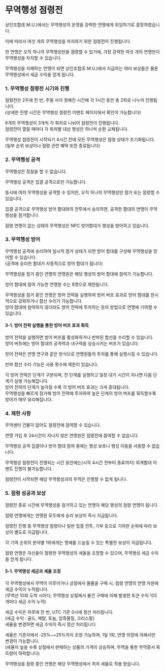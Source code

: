 # 무역행성 점령전

상인조합(E.M.U.)에서는 무역행성의 운영을 강력한 연맹에게 위임하기로 결정하였습니다.

이에 따라서 여섯 개의 무역행성을 차지하기 위한 점령전이 진행됩니다.

한 연맹은 오직 하나의 무역행성만을 점령할 수 있기에, 가장 강력한 여섯 개의 연맹만이 무역행성을 차지할 수 있습니다.

무역행성을 지배하는 연맹이 되면 상인조합(E.M.U.)에서 지급하는 여러 보상들은 물론 무역행성에서 세금 수익을 얻게 됩니다.


### 1. 무역행성 점령전 시기와 진행

점령전은 2주에 한 번, 주말 사이 정해진 시간에 각 1시간 동안 총 2회로 나누어 진행됩니다.<br>
(상세한 진행 시간은 무역행성 점령전 이벤트 페이지에서 확인이 가능합니다)

6개의 무역행성이 3개씩 각 회차로 나뉘어 점령전이 진행됩니다.<br>
점령전이 열릴 때마다 각 회차별 대상 행성은 하나씩 순환 교체됩니다.

무역행성 점령전이 시작되기 4시간 전에 모든 무역행성은 점령 상태가 초기화됩니다.<br>
(일부 순위 보상이나 점령 관련 혜택 또한 종료됩니다)


### 2. 무역행성 공격

무역행성은 정찰을 할 수 없습니다.

무역행성 공격은 집결 공격으로만 가능합니다.

동시에 여러 무역행성을 공격할 수 있지만, 오직 하나의 무역행성만 점거 또는 점령할 수 있습니다.

집결 공격으로 무역행성 방어 함대와의 전투에서 승리하면, 공격한 함대의 연맹이 무역행성을 점거합니다.

점령 연맹이 없는 상태의 무역행성은 NPC 방어함대가 행성을 방어하고 있습니다.


### 3. 무역행성 방어

무역행성 공격에 승리하여 일시적 점거 상태가 되면 방어 함대를 구성해 무역행성을 방어할 수 있습니다.<br>
(공격에 승리한 함대가 자동적으로 방어 함대가 됩니다)

무역행성을 점거 중인 연맹의 연맹원은 해당 행성의 방어 함대에 참여가 가능합니다.

방어 함대에 참여 가능한 연맹원 수는 8명으로 제한됩니다.

무역행성을 점거 중인 연맹은 방어 전략을 실행하여 방어 버프 효과로 방어 함대를 한시적으로 강화하거나 함선 수리가 가능합니다.<br>
방어 함대에 참여하지 않더라도 방어 전략에 투자하는 등의 방법으로 연맹에 기여할 수 있습니다.


#### 3-1. 방어 전략 실행을 통한 방어 버프 효과 획득

방어 전략을 실행하면 방어 버프를 활성화하거나 반파된 함선을 수리할 수 있습니다.<br>
방어 버프에는 방어 함대의 공격력과 내구력을 상승시키는 버프가 있습니다.

방어 전략은 연맹 연구와 같은 방식으로 연맹원들의 투자를 통해 실행시킬 수 있습니다.

반파 함선 수리 기능은 사용 횟수에 제한이 있습니다.

각 방어 전략은 단계가 구분되며, 전 단계를 실행하고 일정 대기 시간이 지나면 다음 단계가 실행 가능해집니다.<br>
방어 전략의 단계가 높아질 수록 각 방어 버프 효과는 크게 증대됩니다.<br>
무역행성을 빠르게 점거해 방어 전략에 투자하여 높은 단계의 방어 버프를 획득할수록 방어가 매우 유리해집니다.


### 4. 제한 사항

무역센터 건물이 없어도 점령전에 참여할 수 있습니다.

연맹 가입 후 24시간이 지나지 않은 연맹원은 점령전에 참여할 수 없습니다.

무역행성 공격 집결이나 방어 함대 참여 중에는 행성 보호나 행성 이동을 사용할 수 없습니다.

무역행성 점령전이 진행되는 시간 동안에는(시작 4시간 전부터 종료까지) 외계함대 이벤트 진행이 불가능합니다.

점령전이 시작되면 해당 무역행성과의 무역은 진행할 수 없게 됩니다.


### 5. 점령 성공과 보상

점령전 종료 시간에 무역행성을 점거하고 있는 연맹이 해당 행성의 점령 연맹이 됩니다.

점령 연맹에게는 연맹원 모두에게 승리 보상이 즉시 지급됩니다.

점령전 진행 중 무역행성 점령이나 일반 집결 전투, 기부 등으로 기여한 순위에 따라 보상이 별도로 지급됩니다.

각 기여 순위의 분야별 1위에게는 명예를 드높일 수 있는 특별한 보상이 지급됩니다.

점령 연맹은 자신들이 점령한 무역행성의 세율을 조정할 수 있으며, 무역행성 세금 수익을 얻게 됩니다.


#### 5-1. 무역행성 세금과 세율 조정

각 무역행성에서 무역이 이루어거나 상점에서 물품을 구매 시, 점령 연맹의 연맹 자원에 세금 수익이 누적됩니다.<br>
(무역선 10회 도착 시마다, 무역행성 상점에서 물건 구매에 의해 발생한 토큰 수익 125개마다 세금 수익 누적)

세금 수익은 하루에 한 번, UTC 기준 0시에 정산 처리됩니다.<br>
(세금 수익 : 골드, 메탈, 토늄, 암흑물질, 크리스탈)<br>
세율을 변경하면 세금 수익이 즉시 정산 처리됩니다<br>

세율은 기준치에서 -25%~+25%까지 조정 가능하며, 1일 1회, 연맹 의장에 의해서만 변경이 가능합니다.<br>
(세율이 높을 수록 상점에서 판매하는 상품의 가격이 상승하며, 무역을 통한 무역증서 획득량이 하락합니다)

무역행성을 점령 중인 연맹은 해당 무역행성에서 최저 세율로 적용 받습니다.

<br>